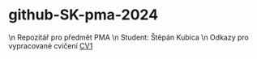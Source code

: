 # github-SK-pma-2024
\n Repozitář pro předmět PMA
\n Student: Štěpán Kubica
\n Odkazy pro vypracované cvičení
[CV1](https://github.com/Bookworm-afk/github-SK-pma-2024/tree/CV1)

